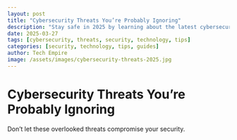 ```yaml
---
layout: post
title: "Cybersecurity Threats You’re Probably Ignoring"
description: "Stay safe in 2025 by learning about the latest cybersecurity threats and how to defend against them."
date: 2025-03-27
tags: [cybersecurity, threats, security, technology, tips]
categories: [security, technology, tips, guides]
author: Tech Empire
image: /assets/images/cybersecurity-threats-2025.jpg
---
```


# Cybersecurity Threats You’re Probably Ignoring

Don’t let these overlooked threats compromise your security.